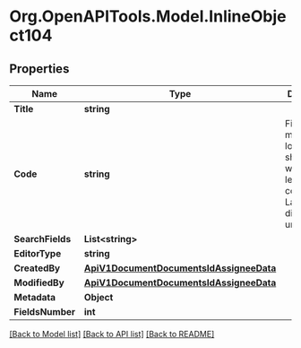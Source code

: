 
# Org.OpenAPITools.Model.InlineObject104

## Properties

Name | Type | Description | Notes
------------ | ------------- | ------------- | -------------
**Title** | **string** |  | 
**Code** | **string** | Field codes must be lowercase, should start with a Latin letter, and contain  only Latin letters, digits, and underscores. | 
**SearchFields** | **List&lt;string&gt;** |  | [optional] 
**EditorType** | **string** |  | [optional] 
**CreatedBy** | [**ApiV1DocumentDocumentsIdAssigneeData**](ApiV1DocumentDocumentsIdAssigneeData.md) |  | 
**ModifiedBy** | [**ApiV1DocumentDocumentsIdAssigneeData**](ApiV1DocumentDocumentsIdAssigneeData.md) |  | 
**Metadata** | **Object** |  | [optional] 
**FieldsNumber** | **int** |  | 

[[Back to Model list]](../README.md#documentation-for-models)
[[Back to API list]](../README.md#documentation-for-api-endpoints)
[[Back to README]](../README.md)

